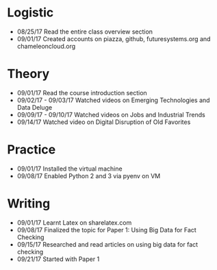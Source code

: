 # Logistic

* 08/25/17 Read the entire class overview section
* 09/01/17 Created accounts on piazza, github, futuresystems.org and chameleoncloud.org

# Theory

* 09/01/17 Read the course introduction section
* 09/02/17 - 09/03/17 Watched videos on Emerging Technologies and Data Deluge
* 09/09/17 - 09/10/17 Watched videos on Jobs and Industrial Trends
* 09/14/17 Watched video on Digital Disruption of Old Favorites

# Practice

* 09/01/17 Installed the virtual machine
* 09/08/17 Enabled Python 2 and 3 via pyenv on VM

# Writing

* 09/01/17 Learnt Latex on sharelatex.com
* 09/08/17 Finalized the topic for Paper 1: Using Big Data for Fact Checking
* 09/15/17 Researched and read articles on using big data for fact checking
* 09/21/17 Started with Paper 1
